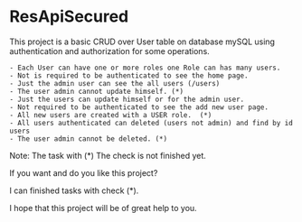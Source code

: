 # ResApiSecured

This project is a basic CRUD over User table on database mySQL using authentication and authorization for some operations.

	- Each User can have one or more roles one Role can has many users.
	- Not is required to be authenticated to see the home page.
	- Just the admin user can see the all users (/users)
	- The user admin cannot update himself. (*)
	- Just the users can update himself or for the admin user.
	- Not required to be authenticated to see the add new user page. 
	- All new users are created with a USER role.  (*)
	- All users authenticated can deleted (users not admin) and find by id users
	- The user admin cannot be deleted. (*)

Note: The task with (*) The check is not finished yet.

If you want and do you like this project?

I can finished tasks with check (*). 

I hope that this project will be of great help to you. 

	

